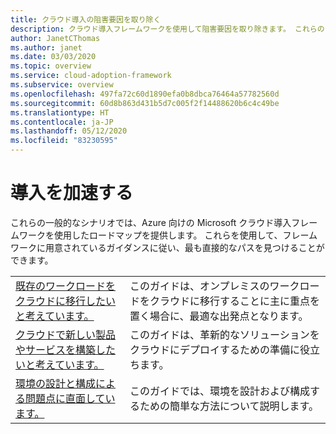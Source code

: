 ```yaml
---
title: クラウド導入の阻害要因を取り除く
description: クラウド導入フレームワークを使用して阻害要因を取り除きます。 これらのシナリオでは、クラウド導入フレームワークを使用したロードマップを提供します。
author: JanetCThomas
ms.author: janet
ms.date: 03/03/2020
ms.topic: overview
ms.service: cloud-adoption-framework
ms.subservice: overview
ms.openlocfilehash: 497fa72c60d1890efa0b8dbca76464a57782560d
ms.sourcegitcommit: 60d8b863d431b5d7c005f2f14488620b6c4c49be
ms.translationtype: HT
ms.contentlocale: ja-JP
ms.lasthandoff: 05/12/2020
ms.locfileid: "83230595"
---
```

# <a name="accelerate-adoption"></a>導入を加速する

これらの一般的なシナリオでは、Azure 向けの Microsoft クラウド導入フレームワークを使用したロードマップを提供します。 これらを使用して、フレームワークに用意されているガイダンスに従い、最も直接的なパスを見つけることができます。

|                                                                                     |                                                                                                                                |
|-------------------------------------------------------------------------------------|--------------------------------------------------------------------------------------------------------------------------------|
| [既存のワークロードをクラウドに移行したいと考えています。](./migrate.md)                   | このガイドは、オンプレミスのワークロードをクラウドに移行することに主に重点を置く場合に、最適な出発点となります。 |
| [クラウドで新しい製品やサービスを構築したいと考えています。](./innovate.md)             | このガイドは、革新的なソリューションをクラウドにデプロイするための準備に役立ちます。                                       |
| [環境の設計と構成による問題点に直面しています。](./design-and-configuration.md) | このガイドでは、環境を設計および構成するための簡単な方法について説明します。                                           |
